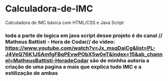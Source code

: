 # Calculadora-de-IMC
Calculadora de IMC básica com HTML/CSS e Java Script


### toda a parte de logica em java script desse projeto é do canal // Matheus Battisti - Hora de Codar// do video: https://www.youtube.com/watch?v=Jx_msqDaiCg&list=PL-J4VeQ76K1JSAmfgFBqPEvwPObX5w0eT&index=15&ab_channel=MatheusBattisti-HoradeCodar são de minhha autoria a criação de uma pagina a mais que explica tudo IMC e a estilização de ambas 
